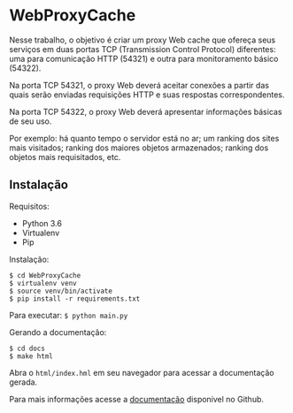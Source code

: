# WebProxyCache

Nesse trabalho, o objetivo é criar um proxy Web cache que ofereça seus serviços em duas portas TCP (Transmission Control Protocol) diferentes: uma para comunicação HTTP (54321) e outra para monitoramento básico (54322).

Na porta TCP 54321, o proxy Web deverá aceitar conexões a partir das quais serão enviadas requisições HTTP e suas respostas correspondentes.

Na porta TCP 54322, o proxy Web deverá apresentar informações básicas de seu uso.

Por exemplo: há quanto tempo o servidor está no ar; um ranking dos sites mais visitados; ranking dos maiores objetos armazenados; ranking dos objetos mais requisitados, etc.

## Instalação

Requisitos:
- Python 3.6
- Virtualenv
- Pip

Instalação:

```
$ cd WebProxyCache 
$ virtualenv venv
$ source venv/bin/activate
$ pip install -r requirements.txt
```

Para executar:
``$ python main.py``

Gerando a documentação:
```
$ cd docs
$ make html
```
Abra o `html/index.hml` em seu navegador para acessar a documentação gerada.

Para mais informações acesse a [documentação](https://leuzera.github.com/WebProxyCache) disponivel no Github.
